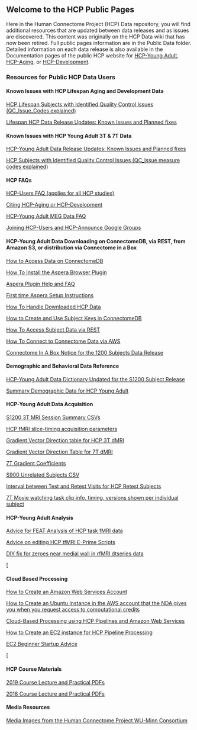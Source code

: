 ## Welcome to the HCP Public Pages

Here in the Human Connectome Project (HCP) Data repository, you will find additional resources that are updated between data releases and as issues are discovered. This content was originally on the HCP Data wiki that has now been retired. Full public pages information are in the Public Data folder. Detailed information on each data release is also available in the Documentation pages of the public HCP website for [HCP-Young Adult](https://www.humanconnectome.org/study/hcp-young-adult/documentation), [HCP-Aging](https://www.humanconnectome.org/study/hcp-lifespan-aging/documentation), or [HCP-Development](https://www.humanconnectome.org/study/hcp-lifespan-development/documentation).

### Resources for Public HCP Data Users 
#### Known Issues with HCP Lifespan Aging and Development Data

  [HCP Lifespan Subjects with Identified Quality Control Issues (QC_Issue_Codes explained)](https://github.com/jese11/HCP-wiki-public/blob/5e663f52353737aef1adc7a181bed40f998fce70/PublicData/HCP%20Lifespan%20Subjects%20with%20Identified%20Quality%20Control%20Issues%20(QC_Issue_Codes%20explained).md)
    
  [Lifespan HCP Data Release Updates: Known Issues and Planned fixes](https://github.com/jese11/HCP-wiki-public/blob/c5edb5d623a47907b6a5b8cccb5e7c014ec1de7e/PublicData/Lifespan%20HCP%20Data%20Release%20Updates%20Known%20Issues%20and%20Planned%20fixes.md) 

#### Known Issues with HCP Young Adult 3T & 7T Data

  [HCP-Young Adult Data Release Updates: Known Issues and Planned fixes](https://github.com/jese11/HCP-wiki-public/blob/c5edb5d623a47907b6a5b8cccb5e7c014ec1de7e/PublicData/HCP%20Data%20Release%20Updates%20Known%20Issues%20and%20Planned%20fixes.md)
  
  [HCP Subjects with Identified Quality Control Issues (QC_Issue measure codes explained)](https://github.com/jese11/HCP-wiki-public/blob/3dc81c99244cf5134115bb95478a5452170b0b2d/PublicData/HCP%20Subjects%20with%20Identified%20Quality%20Control%20Issues%20(QC_Issue%20measure%20codes%20explained).md)
  

#### HCP FAQs

  [HCP-Users FAQ (applies for all HCP studies)](https://github.com/jese11/HCP-wiki-public/blob/c5edb5d623a47907b6a5b8cccb5e7c014ec1de7e/PublicData/HCP%20Users%20FAQ.md)
  
  [Citing HCP-Aging or HCP-Development](https://github.com/jese11/HCP-wiki-public/blob/c5edb5d623a47907b6a5b8cccb5e7c014ec1de7e/PublicData/Citing%20HCP-Aging%20or%20HCP-Development.md)
  
  [HCP-Young Adult MEG Data FAQ](https://github.com/jese11/HCP-wiki-public/blob/c5edb5d623a47907b6a5b8cccb5e7c014ec1de7e/PublicData/MEG%20Data%20FAQ.md)
  
  [Joining HCP-Users and HCP-Announce Google Groups](https://github.com/jese11/HCP-wiki-public/blob/3dc81c99244cf5134115bb95478a5452170b0b2d/PublicData/How%20to%20Join%20HCP-Users%20or%20HCP-Announce%20Google%20Groups.md)

#### HCP-Young Adult Data Downloading on ConnectomeDB, via REST, from Amazon S3, or distribution via Connectome in a Box

  [How to Access Data on ConnectomeDB](https://github.com/jese11/HCP-wiki-public/blob/ca8cf7829e7d9a5224cc71121009c4420969cb22/PublicData/How%20to%20Access%20Data%20on%20ConnectomeDB.md)

  [How To Install the Aspera Browser Plugin](https://github.com/jese11/HCP-wiki-public/blob/72c20dd843667a2177287ef224131e644764fcba/PublicData/How%20To%20Install%20the%20Aspera%20Browser%20Plugin.md)
  
  [Aspera Plugin Help and FAQ](https://github.com/jese11/HCP-wiki-public/blob/0d2864654b76f73862a74c7ccc010c0af2ffd8b8/PublicData/Aspera%20Plugin%20Help%20and%20FAQ.md)

  [First time Aspera Setup Instructions](https://github.com/jese11/HCP-wiki-public/blob/0d2864654b76f73862a74c7ccc010c0af2ffd8b8/PublicData/First%20time%20Aspera%20Setup%20Instructions.md)

  [How To Handle Downloaded HCP Data](https://github.com/jese11/HCP-wiki-public/blob/72c20dd843667a2177287ef224131e644764fcba/PublicData/How%20To%20Handle%20Downloaded%20HCP%20Data.md)

  [How to Create and Use Subject Keys in ConnectomeDB](https://github.com/jese11/HCP-wiki-public/blob/72c20dd843667a2177287ef224131e644764fcba/PublicData/How%20to%20Create%20and%20Use%20Subject%20Keys%20in%20ConnectomeDB.md)

  [How To Access Subject Data via REST](https://github.com/jese11/HCP-wiki-public/blob/72c20dd843667a2177287ef224131e644764fcba/PublicData/How%20To%20Access%20Subject%20Data%20via%20REST.md)
  
  [How To Connect to Connectome Data via AWS](https://github.com/jese11/HCP-wiki-public/blob/ca8cf7829e7d9a5224cc71121009c4420969cb22/PublicData/How%20To%20Connect%20to%20Connectome%20Data%20via%20AWS.md)

  [Connectome In A Box Notice for the 1200 Subjects Data Release](https://github.com/jese11/HCP-wiki-public/blob/0d2864654b76f73862a74c7ccc010c0af2ffd8b8/PublicData/Connectome%20In%20A%20Box%20Notice%20for%20the%201200%20Subjects%20Data%20Release.md)

#### Demographic and Behavioral Data Reference

  [HCP-Young Adult Data Dictionary Updated for the S1200 Subject Release](https://github.com/jese11/HCP-wiki-public/blob/3dc81c99244cf5134115bb95478a5452170b0b2d/PublicData/HCP-YA%20Data%20Dictionary-%20Updated%20for%20the%201200%20Subject%20Release.md)
  
  [Summary Demographic Data for HCP Young Adult](https://github.com/jese11/HCP-wiki-public/blob/3dc81c99244cf5134115bb95478a5452170b0b2d/PublicData/Summary%20Demographic%20Data%20for%20HCP%20Young%20Adult.md)

#### HCP-Young Adult Data Acquisition

  [S1200 3T MRI Session Summary CSVs](https://github.com/jese11/HCP-wiki-public/blob/3dc81c99244cf5134115bb95478a5452170b0b2d/PublicData/S1200%203T%20MRI%20Session%20Summary%20CSVs.md)
  
  [HCP fMRI slice-timing acquisition parameters](https://github.com/jese11/HCP-wiki-public/blob/3dc81c99244cf5134115bb95478a5452170b0b2d/PublicData/HCP%20fMRI%20slice-timing%20acquisition%20parameters.md)
  
  [Gradient Vector Direction table for HCP 3T dMRI](https://github.com/jese11/HCP-wiki-public/blob/3dc81c99244cf5134115bb95478a5452170b0b2d/PublicData/Gradient%20Vector%20Direction%20table%20for%20HCP%203T%20dMRI.md)
  
  [Gradient Vector Direction Table for 7T dMRI](https://github.com/jese11/HCP-wiki-public/blob/3dc81c99244cf5134115bb95478a5452170b0b2d/PublicData/Gradient%20Vector%20Direction%20Table%20for%207T%20dMRI.md)
  
  [7T Gradient Coefficients](https://github.com/jese11/HCP-wiki-public/blob/c5edb5d623a47907b6a5b8cccb5e7c014ec1de7e/PublicData/7T%20Gradient%20Coefficients.md)
  
  [S900 Unrelated Subjects CSV](https://github.com/jese11/HCP-wiki-public/blob/c5edb5d623a47907b6a5b8cccb5e7c014ec1de7e/PublicData/S900%20Unrelated%20Subjects%20CSV.md)
  
  [Interval between Test and Retest Visits for HCP Retest Subjects](https://github.com/jese11/HCP-wiki-public/blob/3dc81c99244cf5134115bb95478a5452170b0b2d/PublicData/Interval%20between%20Test%20and%20Retest%20Visits%20for%20HCP%20Retest%20Subjects.md)
  
  [7T Movie watching task clip info, timing, versions shown per individual subject](https://github.com/jese11/HCP-wiki-public/blob/3dc81c99244cf5134115bb95478a5452170b0b2d/PublicData/7T%20Movie%20watching%20task%20clip%20info%20timing%20versions%20shown%20per%20individual%20subject.md)
  

#### HCP-Young Adult Analysis

  [Advice for FEAT Analysis of HCP task fMRI data](https://github.com/jese11/HCP-wiki-public/blob/3203f24b8b75559ad466c2572b81cdcdc0cc7359/PublicData/Advice%20for%20FEAT%20Analysis%20of%20HCP%20task%20fMRI%20data.md)

  [Advice on editing HCP tfMRI E-Prime Scripts](https://github.com/jese11/HCP-wiki-public/blob/0d2864654b76f73862a74c7ccc010c0af2ffd8b8/PublicData/Advice%20on%20editing%20HCP%20tfMRI%20E-Prime%20Scripts.md)

  [DIY fix for zeroes near medial wall in rfMRI dtseries data](https://github.com/jese11/HCP-wiki-public/blob/72c20dd843667a2177287ef224131e644764fcba/PublicData/DIY%20fix%20for%20zeroes%20near%20medial%20wall%20in%20rfMRI%20dtseries%20data.md)

  [


#### Cloud Based Processing

  [How to Create an Amazon Web Services Account](https://github.com/jese11/HCP-wiki-public/blob/72c20dd843667a2177287ef224131e644764fcba/PublicData/How%20to%20Create%20an%20Amazon%20Web%20Services%20Account.md)

  [How to Create an Ubuntu Instance in the AWS account that the NDA gives you when you request access to computational credits](https://github.com/jese11/HCP-wiki-public/blob/72c20dd843667a2177287ef224131e644764fcba/PublicData/How%20to%20Create%20an%20Ubuntu%20Instance%20in%20the%20AWS%20account%20that%20the%20NDA%20gives%20you%20when%20you%20request%20access%20to%20computational%20credits.md)
  
  [Cloud-Based Processing using HCP Pipelines and Amazon Web Services](https://github.com/jese11/HCP-wiki-public/blob/ca8cf7829e7d9a5224cc71121009c4420969cb22/PublicData/Cloud-Based%20Processing%20using%20HCP%20Pipelines%20and%20Amazon%20Web%20Services.md)

  [How to Create an EC2 instance for HCP Pipeline Processing](https://github.com/jese11/HCP-wiki-public/blob/72c20dd843667a2177287ef224131e644764fcba/PublicData/How%20to%20Create%20an%20EC2%20instance%20for%20HCP%20Pipeline%20Processing.md)

  [EC2 Beginner Startup Advice](https://github.com/jese11/HCP-wiki-public/blob/72c20dd843667a2177287ef224131e644764fcba/PublicData/EC2%20Beginner%20Startup%20Advice.md)

  [

#### HCP Course Materials

  [2019 Course Lecture and Practical PDFs](https://store.humanconnectome.org/courses/2019/exploring-the-human-connectome.php)
  
  [2018 Course Lecture and Practical PDFs](https://store.humanconnectome.org/courses/2018/exploring-the-human-connectome.php)

#### Media Resources

  [Media Images from the Human Connectome Project WU-Minn Consortium](https://github.com/jese11/HCP-wiki-public/blob/3dc81c99244cf5134115bb95478a5452170b0b2d/PublicData/Media%20Images%20from%20the%20Human%20Connectome%20Project%20WU-Minn%20Consortium.md)
  
